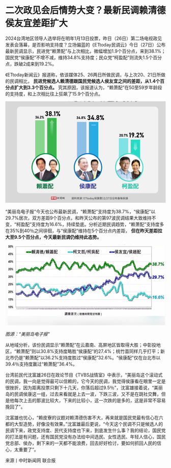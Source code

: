 # 二次政见会后情势大变？最新民调赖清德侯友宜差距扩大

2024台湾地区领导人选举将在明年1月13日投票，昨日（26日）第二场电视政见发表会落幕，是否影响支持度？立场偏蓝的《ETtoday民调云》今日（27日）公布最新民调显示，民进党“赖萧配”与上次相比，微幅增加1.9个百分点，来到38.1%；国民党“侯康配”不增不减，维持34.8%支持度；民众党“柯盈配”则流失1.5个百分点，跌破2成来到19.2%。

《ETtoday新闻云》报道称，依该媒体25、26两日所做民调，与上次20、21日所做的民调相比，
**民进党候选人赖清德跟国民党候选人侯友宜之间的差距，从1.4个百分点扩大到3.3个百分点。**
究其原因，该报道认为，“赖萧配”在50至59岁年龄段的支持度，和上次相比往上狂飙了15.9个百分点。

![9311e0996c6823b79e3335888b259d57.jpg](./二次政见会后情势大变最新民调赖清德侯友宜差距扩大/9311e0996c6823b79e3335888b259d57.jpg)

“美丽岛电子报”今天也公布最新民调，“赖萧配”支持度为38.7%，“侯康配”以29.7%居次，双方差距9个百分点，和昨天公布的第97波民调结果大致维持不变，“柯盈配”支持度为16.6%，持续垫底。分析近期民调趋势，“赖萧配”支持度多在35%到40％之间徘徊，与“侯康配”维持在5个百分点内差距，
**但在昨天差距拉大至9.5个百分点，今天最新民调仍维持此态势。**

![0e6ff424d7ab9da2840c50f885eeb6c2.jpg](./二次政见会后情势大变最新民调赖清德侯友宜差距扩大/0e6ff424d7ab9da2840c50f885eeb6c2.jpg)

_图源：“美丽岛电子报”_

从地域分析，该份民调显示“赖萧配”在云嘉南、高屏地区皆取得大胜；中彰投地区，“赖萧配”则以30.8%支持度略胜“侯康配”的27.4%；桃竹苗同样几乎打平；新北市仍是“赖萧配”以36.2%支持度胜过“侯康配”32.6%。“侯康配”仅在台北市以39.4％支持度赢过“赖萧配”36.4%。

台湾前民代沈富雄26日在政论节目《TVBS战情室》中表示，“美丽岛这个滚动式的民调，我一向是觉得最可以信赖的，它今天的民调，我觉得侯康看在眼里一定是很挫折，因为距离投票只剩下十几天，你落后超过9.5％”，沈富雄接着说，“美丽岛的民调侯康这一组，过去来看就是上去一波，下跌三波，又不是在跳社交舞，但是他每次上去的那波比较大，下来的比较小，这一次跌的是多的，这是非常不容易挽回了”。

沈富雄也忧心，“赖皮寮的议题对赖清德伤害不大，再来就是国民党最有信心在六都的大型造势，好像没有效果。”沈富雄最后更说，“今天这个民调不只是候选人的民调下来，政党支持度、民代支持度也下来，到底发生什么事？我的结论，国民党的打法是有问题，还有国民党没有办法给中间选民、女性选民、年轻人信心，国民党总部、侯办，剩下来的一天都不能浪费，回去好好检讨，要如何抓回人民的信心，太重要了”。

来源丨中时新闻网 联合报

